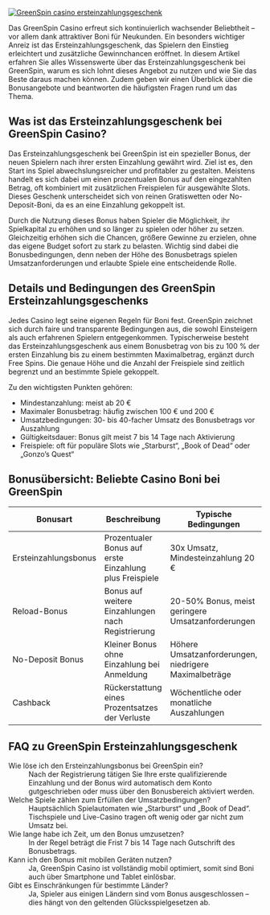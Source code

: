 [![GreenSpin casino ersteinzahlungsgeschenk](https://123-caf.pages.dev/gitsignup.png)](https://vrmoo.ru/Bt82HjjY)

<p>Das GreenSpin Casino erfreut sich kontinuierlich wachsender Beliebtheit – vor allem dank attraktiver Boni für Neukunden. Ein besonders wichtiger Anreiz ist das Ersteinzahlungsgeschenk, das Spielern den Einstieg erleichtert und zusätzliche Gewinnchancen eröffnet. In diesem Artikel erfahren Sie alles Wissenswerte über das Ersteinzahlungsgeschenk bei GreenSpin, warum es sich lohnt dieses Angebot zu nutzen und wie Sie das Beste daraus machen können. Zudem geben wir einen Überblick über die Bonusangebote und beantworten die häufigsten Fragen rund um das Thema.</p>  <h2>Was ist das Ersteinzahlungsgeschenk bei GreenSpin Casino?</h2> <p>Das Ersteinzahlungsgeschenk bei GreenSpin ist ein spezieller Bonus, der neuen Spielern nach ihrer ersten Einzahlung gewährt wird. Ziel ist es, den Start ins Spiel abwechslungsreicher und profitabler zu gestalten. Meistens handelt es sich dabei um einen prozentualen Bonus auf den eingezahlten Betrag, oft kombiniert mit zusätzlichen Freispielen für ausgewählte Slots. Dieses Geschenk unterscheidet sich von reinen Gratiswetten oder No-Deposit-Boni, da es an eine Einzahlung gekoppelt ist.</p> <p>Durch die Nutzung dieses Bonus haben Spieler die Möglichkeit, ihr Spielkapital zu erhöhen und so länger zu spielen oder höher zu setzen. Gleichzeitig erhöhen sich die Chancen, größere Gewinne zu erzielen, ohne das eigene Budget sofort zu stark zu belasten. Wichtig sind dabei die Bonusbedingungen, denn neben der Höhe des Bonusbetrags spielen Umsatzanforderungen und erlaubte Spiele eine entscheidende Rolle.</p>  <h2>Details und Bedingungen des GreenSpin Ersteinzahlungsgeschenks</h2> <p>Jedes Casino legt seine eigenen Regeln für Boni fest. GreenSpin zeichnet sich durch faire und transparente Bedingungen aus, die sowohl Einsteigern als auch erfahrenen Spielern entgegenkommen. Typischerweise besteht das Ersteinzahlungsgeschenk aus einem Bonusbetrag von bis zu 100 % der ersten Einzahlung bis zu einem bestimmten Maximalbetrag, ergänzt durch Free Spins. Die genaue Höhe und die Anzahl der Freispiele sind zeitlich begrenzt und an bestimmte Spiele gekoppelt.</p> <p>Zu den wichtigsten Punkten gehören:</p> <ul>   <li>Mindestanzahlung: meist ab 20 €</li>   <li>Maximaler Bonusbetrag: häufig zwischen 100 € und 200 €</li>   <li>Umsatzbedingungen: 30- bis 40-facher Umsatz des Bonusbetrags vor Auszahlung</li>   <li>Gültigkeitsdauer: Bonus gilt meist 7 bis 14 Tage nach Aktivierung</li>   <li>Freispiele: oft für populäre Slots wie „Starburst“, „Book of Dead“ oder „Gonzo’s Quest“</li> </ul>  <h2>Bonusübersicht: Beliebte Casino Boni bei GreenSpin</h2> <table>   <thead>     <tr>       <th>Bonusart</th>       <th>Beschreibung</th>       <th>Typische Bedingungen</th>     </tr>   </thead>   <tbody>     <tr>       <td>Ersteinzahlungsbonus</td>       <td>Prozentualer Bonus auf erste Einzahlung plus Freispiele</td>       <td>30x Umsatz, Mindesteinzahlung 20 €</td>     </tr>     <tr>       <td>Reload-Bonus</td>       <td>Bonus auf weitere Einzahlungen nach Registrierung</td>       <td>20-50% Bonus, meist geringere Umsatzanforderungen</td>     </tr>     <tr>       <td>No-Deposit Bonus</td>       <td>Kleiner Bonus ohne Einzahlung bei Anmeldung</td>       <td>Höhere Umsatzanforderungen, niedrigere Maximalbeträge</td>     </tr>     <tr>       <td>Cashback</td>       <td>Rückerstattung eines Prozentsatzes der Verluste</td>       <td>Wöchentliche oder monatliche Auszahlungen</td>     </tr>   </tbody> </table>  <h2>FAQ zu GreenSpin Ersteinzahlungsgeschenk</h2> <dl>   <dt>Wie löse ich den Ersteinzahlungsbonus bei GreenSpin ein?</dt>   <dd>Nach der Registrierung tätigen Sie Ihre erste qualifizierende Einzahlung und der Bonus wird automatisch dem Konto gutgeschrieben oder muss über den Bonusbereich aktiviert werden.</dd>    <dt>Welche Spiele zählen zum Erfüllen der Umsatzbedingungen?</dt>   <dd>Hauptsächlich Spielautomaten wie „Starburst“ und „Book of Dead“. Tischspiele und Live-Casino tragen oft wenig oder gar nicht zum Umsatz bei.</dd>    <dt>Wie lange habe ich Zeit, um den Bonus umzusetzen?</dt>   <dd>In der Regel beträgt die Frist 7 bis 14 Tage nach Gutschrift des Bonusbetrags.</dd>    <dt>Kann ich den Bonus mit mobilen Geräten nutzen?</dt>   <dd>Ja, GreenSpin Casino ist vollständig mobil optimiert, somit sind Boni auch über Smartphone und Tablet einlösbar.</dd>    <dt>Gibt es Einschränkungen für bestimmte Länder?</dt>   <dd>Ja, Spieler aus einigen Ländern sind vom Bonus ausgeschlossen – dies hängt von den geltenden Glücksspielgesetzen ab.</dd> </dl>